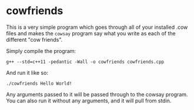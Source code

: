 # cowfriends
This is a very simple program which goes through all of your installed .cow files and makes the `cowsay` program say what you write as each of the different "cow friends".

Simply compile the program:
```
g++ --std=c++11 -pedantic -Wall -o cowfriends cowfriends.cpp
```

And run it like so:
```
./cowfriends Hello World!
```
Any arguments passed to it will be passed through to the cowsay program. You can also run it without any arguments, and it will pull from stdin.
